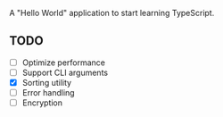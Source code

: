 A "Hello World" application to start learning TypeScript.

TODO
-----

- [ ] Optimize performance
- [ ] Support CLI arguments
- [x] Sorting utility
- [ ] Error handling
- [ ] Encryption
